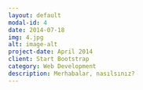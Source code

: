 ```yaml
---
layout: default
modal-id: 4
date: 2014-07-18
img: 4.jpg
alt: image-alt
project-date: April 2014
client: Start Bootstrap
category: Web Development
description: Merhabalar, nasılsınız?
---
```

